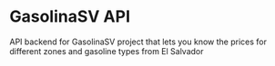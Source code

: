 # GasolinaSV API

API backend for GasolinaSV project that lets you know the prices for different zones
and gasoline types from El Salvador
